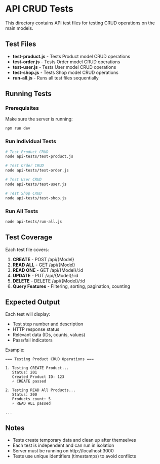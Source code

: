 # API CRUD Tests

This directory contains API test files for testing CRUD operations on the main models.

## Test Files

- **test-product.js** - Tests Product model CRUD operations
- **test-order.js** - Tests Order model CRUD operations
- **test-user.js** - Tests User model CRUD operations
- **test-shop.js** - Tests Shop model CRUD operations
- **run-all.js** - Runs all test files sequentially

## Running Tests

### Prerequisites

Make sure the server is running:
```bash
npm run dev
```

### Run Individual Tests

```bash
# Test Product CRUD
node api-tests/test-product.js

# Test Order CRUD
node api-tests/test-order.js

# Test User CRUD
node api-tests/test-user.js

# Test Shop CRUD
node api-tests/test-shop.js
```

### Run All Tests

```bash
node api-tests/run-all.js
```

## Test Coverage

Each test file covers:

1. **CREATE** - POST /api/{Model}
2. **READ ALL** - GET /api/{Model}
3. **READ ONE** - GET /api/{Model}/:id
4. **UPDATE** - PUT /api/{Model}/:id
5. **DELETE** - DELETE /api/{Model}/:id
6. **Query Features** - Filtering, sorting, pagination, counting

## Expected Output

Each test will display:
- Test step number and description
- HTTP response status
- Relevant data (IDs, counts, values)
- Pass/fail indicators

Example:
```
=== Testing Product CRUD Operations ===

1. Testing CREATE Product...
   Status: 201
   Created Product ID: 123
   ✓ CREATE passed

2. Testing READ All Products...
   Status: 200
   Products count: 5
   ✓ READ ALL passed

...
```

## Notes

- Tests create temporary data and clean up after themselves
- Each test is independent and can run in isolation
- Server must be running on http://localhost:3000
- Tests use unique identifiers (timestamps) to avoid conflicts
